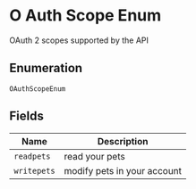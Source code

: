 
# O Auth Scope Enum

OAuth 2 scopes supported by the API

## Enumeration

`OAuthScopeEnum`

## Fields

| Name | Description |
|  --- | --- |
| `readpets` | read your pets |
| `writepets` | modify pets in your account |

